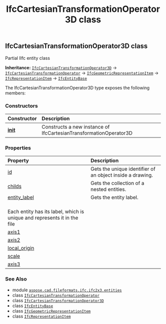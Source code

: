 ﻿---
title: IfcCartesianTransformationOperator3D class
second_title: Aspose.CAD for Python via .NET API References
description: 
type: docs
weight: 710
url: /python-net/aspose.cad.fileformats.ifc.ifc2x3.entities/ifccartesiantransformationoperator3d/
is_root: false
---

## IfcCartesianTransformationOperator3D class

Partial IIfc entity class



**Inheritance:** [`IfcCartesianTransformationOperator3D`](/cad/python-net/aspose.cad.fileformats.ifc.ifc2x3.entities/ifccartesiantransformationoperator3d) → 
[`IfcCartesianTransformationOperator`](/cad/python-net/aspose.cad.fileformats.ifc.ifc2x3.entities/ifccartesiantransformationoperator) → 
[`IfcGeometricRepresentationItem`](/cad/python-net/aspose.cad.fileformats.ifc.ifc2x3.entities/ifcgeometricrepresentationitem) → 
[`IfcRepresentationItem`](/cad/python-net/aspose.cad.fileformats.ifc.ifc2x3.entities/ifcrepresentationitem) → 
[`IfcEntityBase`](/cad/python-net/aspose.cad.fileformats.ifc/ifcentitybase)



The IfcCartesianTransformationOperator3D type exposes the following members:

### Constructors
| Constructor | Description |
| :- | :- |
| [__init__](/cad/python-net/aspose.cad.fileformats.ifc.ifc2x3.entities/ifccartesiantransformationoperator3d/__init__/#) | Constructs a new instance of IfcCartesianTransformationOperator3D |


### Properties
| Property | Description |
| :- | :- |
| [id](/cad/python-net/aspose.cad.fileformats.ifc.ifc2x3.entities/ifccartesiantransformationoperator3d/id) | Gets the unique identifier of an object inside a drawing. |
| [childs](/cad/python-net/aspose.cad.fileformats.ifc.ifc2x3.entities/ifccartesiantransformationoperator3d/childs) | Gets the collection of a nested entities. |
| [entity_label](/cad/python-net/aspose.cad.fileformats.ifc.ifc2x3.entities/ifccartesiantransformationoperator3d/entity_label) | Gets the entity label.<br/>Each entity has its label, which is unique and represents it in the file |
| [axis1](/cad/python-net/aspose.cad.fileformats.ifc.ifc2x3.entities/ifccartesiantransformationoperator3d/axis1) |  |
| [axis2](/cad/python-net/aspose.cad.fileformats.ifc.ifc2x3.entities/ifccartesiantransformationoperator3d/axis2) |  |
| [local_origin](/cad/python-net/aspose.cad.fileformats.ifc.ifc2x3.entities/ifccartesiantransformationoperator3d/local_origin) |  |
| [scale](/cad/python-net/aspose.cad.fileformats.ifc.ifc2x3.entities/ifccartesiantransformationoperator3d/scale) |  |
| [axis3](/cad/python-net/aspose.cad.fileformats.ifc.ifc2x3.entities/ifccartesiantransformationoperator3d/axis3) |  |



### See Also
* module [`aspose.cad.fileformats.ifc.ifc2x3.entities`](..)
* class [`IfcCartesianTransformationOperator`](/cad/python-net/aspose.cad.fileformats.ifc.ifc2x3.entities/ifccartesiantransformationoperator)
* class [`IfcCartesianTransformationOperator3D`](/cad/python-net/aspose.cad.fileformats.ifc.ifc2x3.entities/ifccartesiantransformationoperator3d)
* class [`IfcEntityBase`](/cad/python-net/aspose.cad.fileformats.ifc/ifcentitybase)
* class [`IfcGeometricRepresentationItem`](/cad/python-net/aspose.cad.fileformats.ifc.ifc2x3.entities/ifcgeometricrepresentationitem)
* class [`IfcRepresentationItem`](/cad/python-net/aspose.cad.fileformats.ifc.ifc2x3.entities/ifcrepresentationitem)
